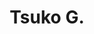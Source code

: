 ---
title: Tsuko G.
category: Celebrities
description: Runs "Meteora, the Layer-2 Multi-Blockchain, NFT-based internet of music and Metaverse"
source: https://meteora.lunaris.inc/
---